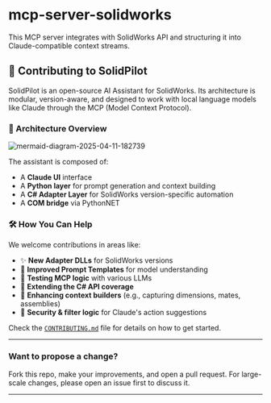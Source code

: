 # mcp-server-solidworks
 This MCP server integrates with SolidWorks API and structuring it into Claude-compatible context streams.
 ## 🚀 Contributing to SolidPilot

SolidPilot is an open-source AI Assistant for SolidWorks. Its architecture is modular, version-aware, and designed to work with local language models like Claude through the MCP (Model Context Protocol).

### 🧩 Architecture Overview
![mermaid-diagram-2025-04-11-182739](https://github.com/user-attachments/assets/50269ad7-0b31-4c1b-943e-14e146ab82eb)

The assistant is composed of:
- A **Claude UI** interface
- A **Python layer** for prompt generation and context building
- A **C# Adapter Layer** for SolidWorks version-specific automation
- A **COM bridge** via PythonNET

### 🛠️ How You Can Help

We welcome contributions in areas like:

- ✨ **New Adapter DLLs** for SolidWorks versions
- 🧠 **Improved Prompt Templates** for model understanding
- 🧪 **Testing MCP logic** with various LLMs
- 🧰 **Extending the C# API coverage**
- 🧾 **Enhancing context builders** (e.g., capturing dimensions, mates, assemblies)
- 🔐 **Security & filter logic** for Claude's action suggestions

Check the [`CONTRIBUTING.md`](CONTRIBUTING.md) file for details on how to get started.

---

### Want to propose a change?  

Fork this repo, make your improvements, and open a pull request. For large-scale changes, please open an issue first to discuss it.

---

